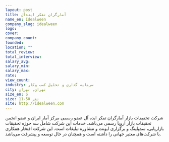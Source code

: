 ```yaml
---
layout: post
title: آمارگران تفکر ایده‌آل
name_en: Idealween
company_slug: idealween
logo: 
cover: 
company_count:
founded:
location: ""
total_review: 
total_interview: 
salary_avg: 
salary_min: 
salary_max: 
rate: 
view_count: 
industry: سرمایه گذاری و تحلیل کسب وکار
city: تهران, تهران
size_en: S
size: 11-50 نفر
site: http://idealween.com
---
```


شرکت تحقیقات بازار آمارگران تفکر ایده آل عضو رسمی مرکز آمار ایران و عضو انجمن تحقیقات بازار اروپا رسمی می‌باشد.
خدمات این شرکت شامل سه حوزه تحقیقات بازاریابی، سمپلینگ و برگزاری ایونت و مشاوره تبلیغات است.
این شرکت افتخار همکاری با شرکت‌های معتبر جهانی را داشته است و همچنان در حال توسعه و پیشرفت می‌باشد.
